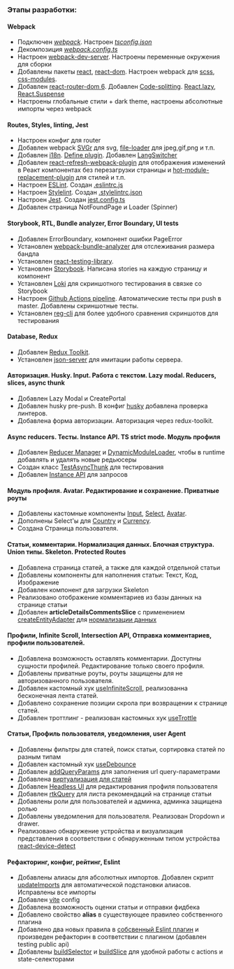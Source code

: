 ### Этапы разработки:
#### Webpack
 - Подключен [*webpack*](https://webpack.js.org/). Настроен *[tsconfig.json](tsconfig.json)*
 - Декомпозиция *[webpack.config.ts](/webpack.config.ts)*
 - Настроен [webpack-dev-server](https://webpack.js.org/configuration/dev-server/). Настроены переменные окружения для сборки
 - Добавлены пакеты [react](https://ru.reactjs.org), [react-dom](https://ru.reactjs.org/docs/react-dom.html). Настроен webpack для [scss](https://sass-scss.ru), [css-modules](https://github.com/css-modules/css-modules). 
 - Добавлен [react-router-dom 6](https://reactrouter.com/en/v6.3.0/getting-started/overview). Добавлен [Code-splitting](https://reactjs.org/docs/code-splitting.html). [React.lazy](https://reactjs.org/docs/code-splitting.html#reactlazy), [React.Suspense](https://reactjs.org/docs/react-api.html#reactsuspense)
 - Настроены глобальные стили + dark theme, настроены абсолютные импорты через webpack

#### Routes, Styles, linting, Jest
 - Настроен конфиг для router
 - Добавлен webpack [SVGr](https://www.npmjs.com/package/@svgr/webpack) для svg, [file-loader](https://v4.webpack.js.org/loaders/file-loader/) для jpeg,gif,png и т.п.
 - Добавлен [i18n](https://react.i18next.com/). [Define plugin](https://webpack.js.org/plugins/define-plugin/). Добавлен [LangSwitcher](src/shared/UI/LangSwitcher/LangSwitcher.tsx)
 - Добавлен [react-refresh-webpack-plugin](https://www.npmjs.com/package/@pmmmwh/react-refresh-webpack-plugin) для отображения изменений в Реакт компонентах без перезагрузки страницы и [hot-module-replacement-plugin](https://webpack.js.org/plugins/hot-module-replacement-plugin/) для стилей и т.п.
 - Настроен [ESLint](https://eslint.org/). Создан [.eslintrc.js](../.eslintrc.js)
 - Настроен [Stylelint](https://stylelint.io/). Создан [.stylelintrc.json](/.stylelintrc.json)
 - Настроен [Jest](https://jestjs.io/ru/). Создан [jest.config.ts](/jest.config.ts)
 - Добавлен страница NotFoundPage и Loader (Spinner)

#### Storybook, RTL, Bundle analyzer, Error Boundary, UI tests
- Добавлен ErrorBoundary, компонент ошибки PageError
- Установлен [webpack-bundle-analyzer](https://github.com/webpack-contrib/webpack-bundle-analyzer) для отслеживания размера бандла
- Установлен [react-testing-library](https://testing-library.com/docs/react-testing-library/intro/).
- Установлен [Storybook](https://storybook.js.org/docs/react/get-started/introduction). Написана stories на каждую страницу и компонент
- Установлен [Loki](https://loki.js.org/getting-started.html) для скриншотного тестирования в связке со Storybook
- Настроен [Github Actions pipeline](../.github/workflows/main.yml). Автоматические тесты при push в master. Добавлены скриншотные тесты.
- Установлен [reg-cli](https://github.com/reg-viz/reg-cli) для более удобного сравнения скриншотов для тестирования

#### Database, Redux
- Добавлен [Redux Toolkit](https://redux-toolkit.js.org/).
- Установлен [json-server](https://www.npmjs.com/package/json-server) для имитации работы cервера.

#### Авторизация. Husky. Input. Работа с текстом. Lazy modal. Reducers, slices, async thunk
- Добавлен Lazy Modal и CreatePortal
- Добавлен husky pre-push. В конфиг [husky](../.husky/pre-commit) добавлена проверка линтеров.
- Добавлена форма авторизации. Авторизация через redux-toolkit.

#### Async reducers. Тесты. Instance API. TS strict mode. Модуль профиля
- Добавлен [Reducer Manager](../src/app/providers/StoreProvider/config/reducerManager.ts) и [DynamicModuleLoader](../src/shared/lib/ui/DynamicModuleLoader/DynamicModuleLoader.tsx), чтобы в runtime добавлять и удалять новые редьюсеры
- Создан класс [TestAsyncThunk](../src/shared/lib/tests/TestAsyncThunk/TestAsyncThunk.ts) для тестирования
- Добавлен [Instance API](../src/shared/api/api.ts) для запросов

#### Модуль профиля. Avatar. Редактирование и сохранение. Приватные роуты
- Добавлены кастомные компоненты [Input](../src/shared/ui/Input/Input.tsx), [Select](../src/shared/ui/Select/Select.tsx), [Avatar](../src/shared/ui/Avatar/Avatar.tsx). 
- Дополнены Select'ы для [Country](../src/entities/Country/ui/CountrySelect/CountrySelect.tsx) и [Currency](../src/entities/Currency/ui/CurrencySelect/CurrencySelect.tsx).
- Создана Страница пользователя.

#### Статьи, комментарии. Нормализация данных. Блочная структура. Union типы. Skeleton. Protected Routes
- Добавлена страница статей, а также для каждой отдельной cтатьи
- Добавлены компоненты для наполнения статьи: Текст, Код, Изображение
- Добавлен компонент для загрузки Skeleton
- Реализовано отображение комментариев из базы данных на странице статьи
- Добавлен **articleDetailsCommentsSlice** с применением [createEntityAdapter](https://redux-toolkit.js.org/api/createEntityAdapter) для [нормализации данных](https://redux.js.org/usage/structuring-reducers/normalizing-state-shape)

#### Профили, Infinite Scroll, Intersection API, Отправка комментариев, профили пользователей.
 - Добавлена возможность оставлять комментарии. Доступны сущности профилей. Редактирование только своего профиля.
 - Добавлены приватные роуты, роуты защищены для не авторизованного пользователя.
 - Добавлен кастомный хук [useInfiniteScroll](../src/shared/lib/hooks/useInfititeScroll/useInfiniteScroll.ts), реализованна бесконечная лента статей.
 - Добавлено сохранение позиции скрола при возвращении к странице статей.
 - Добавлен троттлинг - реализован кастомных хук [useTrottle](../src/shared/lib/hooks/useThrottle/useThrottle.ts)

 #### Статьи, Профиль пользователя, уведомления, user Agent
 - Добавлены фильтры для статей, поиск статьи, сортировка статей по разным типам
 - Добавлен кастомный хук [useDebounce](../src/shared/lib/hooks/useDebounce/useDebounce.ts)
 - Добавлен [addQueryParams](../src/shared/lib/url/addQueryParams/addQueryParams.ts) для заполнения url query-параметрами
 - Добавлена [виртуализация для статей](https://www.npmjs.com/package/react-virtualized)
 - Добавлен [Headless UI](https://headlessui.com/) для редактирования профиля пользователя
 - Добавлен [rtkQuery](https://redux-toolkit.js.org/rtk-query/overview) для листа рекомендаций на странице статьи
 - Добавлены роли для пользователей и админка, админка защищена ролью
 - Добавлены уведомления для пользователя. Реализован Dropdown и drawer.
 - Реализовано обнаружение устройства и визуализация представления в соответствии с обнаруженным типом устройства [react-device-detect](https://www.npmjs.com/package/react-device-detect)

 #### Рефакторинг, конфиг, рейтинг, Eslint
 - Добавлены алиасы для абсолютных импортов. Добавлен скрипт [updateImports](../scripts/updateImports.ts) для автоматической подстановки алиасов. Исправлены все импорты
 - Добавлен [vite](https://vitejs.dev/) config
 - Добавлена возможность оценки статьи и отправки фидбека
 - Добавлено свойство **alias** в существующее правилео собственного плагина
 - Добавлено два новых правила в [собсвенный Eslint плагин](https://www.npmjs.com/package/eslint-plugin-fsd-import-plugin) и произведен рефакторин в соответствии с плагином (добавлен testing public api)
 - Добавлены [buildSelector](../src/shared/lib/store/buildSelector.ts) и [buildSlice](../src/shared/lib/store/buildSlice.ts) для удобной работы с actions и state-селекторами
